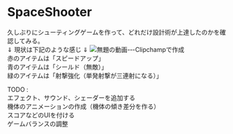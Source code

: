 # SpaceShooter
久しぶりにシューティングゲームを作って、どれだけ設計術が上達したのかを確認してみる。  
⇓ 現状は下記のような感じ ⇓
![無題の動画-‐-Clipchampで作成](https://github.com/user-attachments/assets/0c036991-7ec1-4dae-8e89-f9f2263a32dd)  
赤のアイテムは「スピードアップ」  
青のアイテムは「シールド（無敵）」  
緑のアイテムは「射撃強化（単発射撃が三連射になる）」  

TODO :   
エフェクト、サウンド、シェーダーを追加する  
機体のアニメーションの作成（機体の傾き差分を作る）  
スコアなどのUIを付ける  
ゲームバランスの調整
